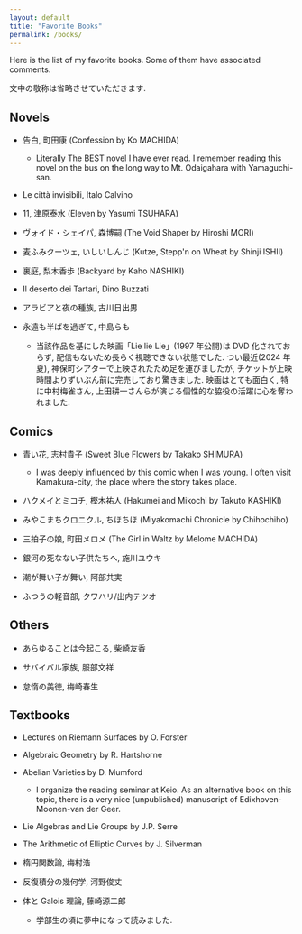 ```yaml
---
layout: default
title: "Favorite Books"
permalink: /books/
---
```


Here is the list of my favorite books. Some of them have associated comments.

文中の敬称は省略させていただきます.

## Novels

- 告白, 町田康 (Confession by Ko MACHIDA)

  - Literally The BEST novel I have ever read. I remember reading this novel on the bus on the long way to Mt. Odaigahara with Yamaguchi-san.

- Le città invisibili, Italo Calvino

- 11, 津原泰水 (Eleven by Yasumi TSUHARA)

- ヴォイド・シェイパ, 森博嗣 (The Void Shaper by Hiroshi MORI)

- 麦ふみクーツェ, いしいしんじ (Kutze, Stepp'n on Wheat by Shinji ISHII)

- 裏庭, 梨木香歩 (Backyard by Kaho NASHIKI)

- Il deserto dei Tartari, Dino Buzzati

- アラビアと夜の種族, 古川日出男

- 永遠も半ばを過ぎて, 中島らも

  - 当該作品を基にした映画「Lie lie Lie」(1997 年公開)は DVD 化されておらず, 配信もないため長らく視聴できない状態でした. つい最近(2024 年夏), 神保町シアターで上映されたため足を運びましたが, チケットが上映時間よりずいぶん前に完売しており驚きました. 映画はとても面白く, 特に中村梅雀さん, 上田耕一さんらが演じる個性的な脇役の活躍に心を奪われました.

## Comics

- 青い花, 志村貴子 (Sweet Blue Flowers by Takako SHIMURA)

  - I was deeply influenced by this comic when I was young. I often visit Kamakura-city, the place where the story takes place.

- ハクメイとミコチ, 樫木祐人 (Hakumei and Mikochi by Takuto KASHIKI)

- みやこまちクロニクル, ちほちほ (Miyakomachi Chronicle by Chihochiho)

- 三拍子の娘, 町田メロメ (The Girl in Waltz by Melome MACHIDA)

- 銀河の死なない子供たちへ, 施川ユウキ

- 潮が舞い子が舞い, 阿部共実

- ふつうの軽音部, クワハリ/出内テツオ

## Others

- あらゆることは今起こる, 柴崎友香

- サバイバル家族, 服部文祥

- 怠惰の美徳, 梅崎春生

## Textbooks

- Lectures on Riemann Surfaces by O. Forster

- Algebraic Geometry by R. Hartshorne

- Abelian Varieties by D. Mumford

  - I organize the reading seminar at Keio. As an alternative book on this topic, there is a very nice (unpublished) manuscript of Edixhoven-Moonen-van der Geer.

- Lie Algebras and Lie Groups by J.P. Serre

- The Arithmetic of Elliptic Curves by J. Silverman

- 楕円関数論, 梅村浩

- 反復積分の幾何学, 河野俊丈

- 体と Galois 理論, 藤崎源二郎

  - 学部生の頃に夢中になって読みました.
